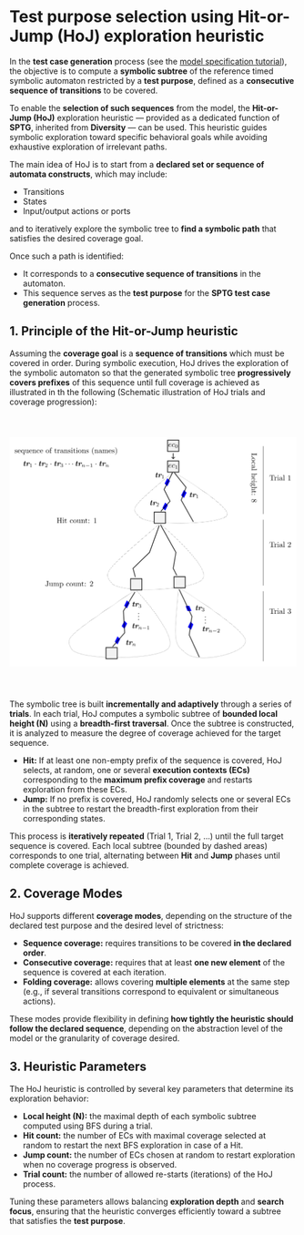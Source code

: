 <script type="text/javascript" src="http://cdn.mathjax.org/mathjax/latest/MathJax.js?config=TeX-AMS-MML_HTMLorMML"></script>
<script type="text/x-mathjax-config"> MathJax.Hub.Config({ tex2jax: {inlineMath: [['$', '$']]}, messageStyle: "none" });</script>

# Test purpose selection using Hit-or-Jump (HoJ) exploration heuristic

In the **test case generation** process (see the [model specification tutorial](testcase_generation.md)), the objective is to compute a **symbolic subtree** of the reference timed symbolic automaton restricted by a **test purpose**, defined as a **consecutive sequence of transitions** to be covered.

To enable the **selection of such sequences** from the model, the **Hit-or-Jump (HoJ)** exploration heuristic — provided as a dedicated function of **SPTG**, inherited from **Diversity** — can be used. This heuristic guides symbolic exploration toward specific behavioral goals while avoiding exhaustive exploration of irrelevant paths.

The main idea of HoJ is to start from a **declared set or sequence of automata constructs**, which may include:
- Transitions  
- States  
- Input/output actions or ports  

and to iteratively explore the symbolic tree to **find a symbolic path** that satisfies the desired coverage goal.  


Once such a path is identified:
- It corresponds to a **consecutive sequence of transitions** in the automaton.  
- This sequence serves as the **test purpose** for the **SPTG test case generation** process.  


## 1. Principle of the Hit-or-Jump heuristic

Assuming the **coverage goal** is a **sequence of transitions** which must be covered in order. During symbolic execution, HoJ drives the exploration of the symbolic automaton so that the generated symbolic tree **progressively covers prefixes** of this sequence until full coverage is achieved as illustrated in th the following (Schematic illustration of HoJ trials and coverage progression):


<div style="padding-top: 20px; padding-bottom: 20px;">
</div>

<center>

<img src="./../README_files/images/testpurpose_select_hoj.svg" width="600px" alt="Schematic illustration of HoJ trials and coverage progression.">
</center>

<div style="padding-top: 20px; padding-bottom: 20px;">
</div>



The symbolic tree is built **incrementally and adaptively** through a series of **trials**. In each trial, HoJ computes a symbolic subtree of **bounded local height \(N\)** using a **breadth-first traversal**. Once the subtree is constructed, it is analyzed to measure the degree of coverage achieved for the target sequence.

- **Hit:** If at least one non-empty prefix of the sequence is covered, HoJ selects, at random, one or several **execution contexts (ECs)** corresponding to the **maximum prefix coverage** and restarts exploration from these ECs.  
- **Jump:** If no prefix is covered, HoJ randomly selects one or several ECs in the subtree to restart the breadth-first exploration from their corresponding states.

This process is **iteratively repeated** (Trial 1, Trial 2, …) until the full target sequence is covered. Each local subtree (bounded by dashed areas) corresponds to one trial, alternating between **Hit** and **Jump** phases until complete coverage is achieved.




## 2. Coverage Modes

HoJ supports different **coverage modes**, depending on the structure of the declared test purpose and the desired level of strictness:

- **Sequence coverage:** requires transitions to be covered **in the declared order**.  
- **Consecutive coverage:** requires that at least **one new element** of the sequence is covered at each iteration.  
- **Folding coverage:** allows covering **multiple elements** at the same step (e.g., if several transitions correspond to equivalent or simultaneous actions).

These modes provide flexibility in defining **how tightly the heuristic should follow the declared sequence**, depending on the abstraction level of the model or the granularity of coverage desired.



## 3. Heuristic Parameters

The HoJ heuristic is controlled by several key parameters that determine its exploration behavior:

- **Local height (N):** the maximal depth of each symbolic subtree computed using BFS during a trial.  
- **Hit count:** the number of ECs with maximal coverage selected at random to restart the next BFS exploration in case of a Hit.  
- **Jump count:** the number of ECs chosen at random to restart exploration when no coverage progress is observed.  
- **Trial count:** the number of allowed re-starts (iterations) of the HoJ process.

Tuning these parameters allows balancing **exploration depth** and **search focus**, ensuring that the heuristic converges efficiently toward a subtree that satisfies the **test purpose**.




